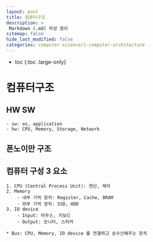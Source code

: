 ```yaml
---
layout: post
title: 컴퓨터구조
description: >
 Markdown (.md) 작성 정리 
sitemap: false
hide_last_modified: false
categories: computer-science/1-computer-architecture
---
```


* toc
{:toc .large-only}

# 컴퓨터구조

## HW SW 
    - sw: os, application 
    - hw: CPU, Memory, Storage, Network

## 폰노이만 구조 

## 컴퓨터 구성 3 요소 
    1. CPU (Central Process Unit): 연산, 제어 
    2. Memory 
        - 내부 기억 장치: Register, Cache, DRAM 
        - 외부 기억 장치: SSD, HDD 
    3. IO device
        - Input: 마우스, 키보드
        - Output: 모니터, 스피커

    * Bus: CPU, Memory, IO device 를 연결하고 송수신해주는 장치 



